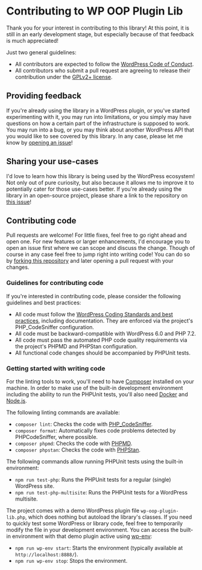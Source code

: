 # Contributing to WP OOP Plugin Lib

Thank you for your interest in contributing to this library! At this point, it is still in an early development stage, but especially because of that feedback is much appreciated!

Just two general guidelines:
* All contributors are expected to follow the [WordPress Code of Conduct](https://make.wordpress.org/handbook/community-code-of-conduct/).
* All contributors who submit a pull request are agreeing to release their contribution under the [GPLv2+ license](https://github.com/felixarntz/wp-oop-plugin-lib/blob/main/LICENSE).

## Providing feedback

If you're already using the library in a WordPress plugin, or you've started experimenting with it, you may run into limitations, or you simply may have questions on how a certain part of the infrastructure is supposed to work. You may run into a bug, or you may think about another WordPress API that you would like to see covered by this library. In any case, please let me know by [opening an issue](https://github.com/felixarntz/wp-oop-plugin-lib/issues/new/choose)!

## Sharing your use-cases

I'd love to learn how this library is being used by the WordPress ecosystem! Not only out of pure curiosity, but also because it allows me to improve it to potentially cater for those use-cases better. If you're already using the library in an open-source project, please share a link to the repository on [this issue](https://github.com/felixarntz/wp-oop-plugin-lib/issues/1)!

## Contributing code

Pull requests are welcome! For little fixes, feel free to go right ahead and open one. For new features or larger enhancements, I'd encourage you to open an issue first where we can scope and discuss the change. Though of course in any case feel free to jump right into writing code! You can do so by [forking this repository](https://github.com/felixarntz/wp-oop-plugin-lib/fork) and later opening a pull request with your changes.

### Guidelines for contributing code

If you're interested in contributing code, please consider the following guidelines and best practices:

* All code must follow the [WordPress Coding Standards and best practices](https://developer.wordpress.org/coding-standards/), including documentation. They are enforced via the project's PHP_CodeSniffer configuration.
* All code must be backward-compatible with WordPress 6.0 and PHP 7.2.
* All code must pass the automated PHP code quality requirements via the project's PHPMD and PHPStan configuration.
* All functional code changes should be accompanied by PHPUnit tests.

### Getting started with writing code

For the linting tools to work, you'll need to have [Composer](https://getcomposer.org/) installed on your machine. In order to make use of the built-in development environment including the ability to run the PHPUnit tests, you'll also need [Docker](https://www.docker.com/) and [Node.js](https://nodejs.org/).

The following linting commands are available:

* `composer lint`: Checks the code with [PHP_CodeSniffer](https://github.com/PHPCSStandards/PHP_CodeSniffer/).
* `composer format`: Automatically fixes code problems detected by PHPCodeSniffer, where possible.
* `composer phpmd`: Checks the code with [PHPMD](https://github.com/phpmd/phpmd).
* `composer phpstan`: Checks the code with [PHPStan](https://github.com/phpstan/phpstan).

The following commands allow running PHPUnit tests using the built-in environment:

* `npm run test-php`: Runs the PHPUnit tests for a regular (single) WordPress site.
* `npm run test-php-multisite`: Runs the PHPUnit tests for a WordPress multisite.

The project comes with a demo WordPress plugin file `wp-oop-plugin-lib.php`, which does nothing but autoload the library's classes. If you need to quickly test some WordPress or library code, feel free to temporarily modify the file in your development environment. You can access the built-in environment with that demo plugin active using [wp-env](https://www.npmjs.com/package/@wordpress/env):

* `npm run wp-env start`: Starts the environment (typically available at `http://localhost:8888/`).
* `npm run wp-env stop`: Stops the environment.
